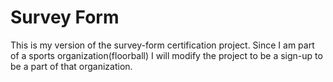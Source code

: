 # Survey Form

This is my version of the survey-form certification project. 
Since I am part of a sports organization(floorball) I will modify the project to be a sign-up to be a part of that organization.  